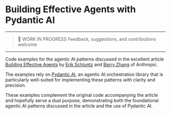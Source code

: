 # Building Effective Agents with Pydantic AI

---
> 🚧 WORK IN PROGRESS
> Feedback, suggestions, and contributions welcome
---

Code examples for the agentic AI patterns discussed in the excellent article
[Building Effective Agents](https://www.anthropic.com/research/building-effective-agents)
by [Erik Schluntz](https://github.com/eschluntz) and [Barry Zhang](https://github.com/ItsBarryZ)
of Anthropic.

The examples rely on [Pydantic AI](https://ai.pydantic.dev/), an agentic AI
orchestration library that is particularly well-suited for implementing these patterns
with clarity and precision.

These examples complement the original code accompanying the
article and hopefully serve a dual purpose, demonstrating both the foundational agentic AI
patterns discussed in the article and the use of Pydantic AI.